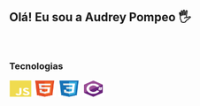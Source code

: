 ## Olá! Eu sou a Audrey Pompeo 🖐️

<div style="display:inline_block"><br/>


 

### Tecnologias
<img align="center" alt="Audrey-Js" height="30" width="40" src="https://raw.githubusercontent.com/devicons/devicon/master/icons/javascript/javascript-plain.svg">
<img align="center" alt="Audrey-HTML" height="30" width="40" src="https://raw.githubusercontent.com/devicons/devicon/master/icons/html5/html5-original.svg">
<img align="center" alt="Audrey-CSS" height="30" width="40" src="https://raw.githubusercontent.com/devicons/devicon/master/icons/css3/css3-original.svg">
<img align="center" alt="Audrey-Csharp" height="30" width="40" src="https://raw.githubusercontent.com/devicons/devicon/master/icons/csharp/csharp-original.svg">
